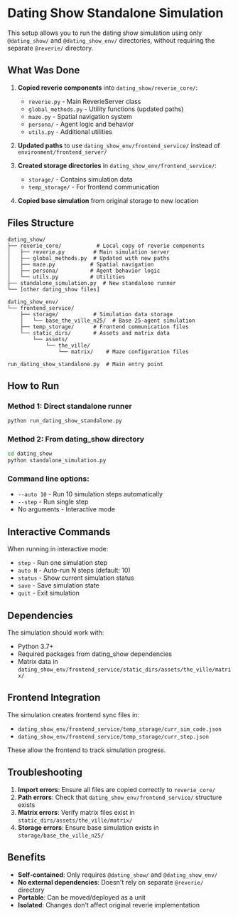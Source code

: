 # Dating Show Standalone Simulation

This setup allows you to run the dating show simulation using only `@dating_show/` and `@dating_show_env/` directories, without requiring the separate `@reverie/` directory.

## What Was Done

1. **Copied reverie components** into `dating_show/reverie_core/`:
   - `reverie.py` - Main ReverieServer class
   - `global_methods.py` - Utility functions (updated paths)
   - `maze.py` - Spatial navigation system
   - `persona/` - Agent logic and behavior
   - `utils.py` - Additional utilities

2. **Updated paths** to use `dating_show_env/frontend_service/` instead of `environment/frontend_server/`

3. **Created storage directories** in `dating_show_env/frontend_service/`:
   - `storage/` - Contains simulation data
   - `temp_storage/` - For frontend communication

4. **Copied base simulation** from original storage to new location

## Files Structure

```
dating_show/
├── reverie_core/           # Local copy of reverie components
│   ├── reverie.py         # Main simulation server
│   ├── global_methods.py  # Updated with new paths
│   ├── maze.py           # Spatial navigation
│   ├── persona/          # Agent behavior logic
│   └── utils.py          # Utilities
├── standalone_simulation.py  # New standalone runner
└── [other dating_show files]

dating_show_env/
└── frontend_service/
    ├── storage/           # Simulation data storage
    │   └── base_the_ville_n25/  # Base 25-agent simulation
    ├── temp_storage/      # Frontend communication files
    └── static_dirs/       # Assets and matrix data
        └── assets/
            └── the_ville/
                └── matrix/    # Maze configuration files

run_dating_show_standalone.py  # Main entry point
```

## How to Run

### Method 1: Direct standalone runner
```bash
python run_dating_show_standalone.py
```

### Method 2: From dating_show directory
```bash
cd dating_show
python standalone_simulation.py
```

### Command line options:
- `--auto 10` - Run 10 simulation steps automatically
- `--step` - Run single step
- No arguments - Interactive mode

## Interactive Commands

When running in interactive mode:
- `step` - Run one simulation step
- `auto N` - Auto-run N steps (default: 10)
- `status` - Show current simulation status
- `save` - Save simulation state
- `quit` - Exit simulation

## Dependencies

The simulation should work with:
- Python 3.7+
- Required packages from dating_show dependencies
- Matrix data in `dating_show_env/frontend_service/static_dirs/assets/the_ville/matrix/`

## Frontend Integration

The simulation creates frontend sync files in:
- `dating_show_env/frontend_service/temp_storage/curr_sim_code.json`
- `dating_show_env/frontend_service/temp_storage/curr_step.json`

These allow the frontend to track simulation progress.

## Troubleshooting

1. **Import errors**: Ensure all files are copied correctly to `reverie_core/`
2. **Path errors**: Check that `dating_show_env/frontend_service/` structure exists
3. **Matrix errors**: Verify matrix files exist in `static_dirs/assets/the_ville/matrix/`
4. **Storage errors**: Ensure base simulation exists in `storage/base_the_ville_n25/`

## Benefits

- **Self-contained**: Only requires `@dating_show/` and `@dating_show_env/`
- **No external dependencies**: Doesn't rely on separate `@reverie/` directory
- **Portable**: Can be moved/deployed as a unit
- **Isolated**: Changes don't affect original reverie implementation